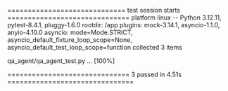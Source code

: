 ============================= test session starts ==============================
platform linux -- Python 3.12.11, pytest-8.4.1, pluggy-1.6.0
rootdir: /app
plugins: mock-3.14.1, asyncio-1.1.0, anyio-4.10.0
asyncio: mode=Mode.STRICT, asyncio_default_fixture_loop_scope=None, asyncio_default_test_loop_scope=function
collected 3 items

qa_agent/qa_agent_test.py ...                                            [100%]

============================== 3 passed in 4.51s ===============================
